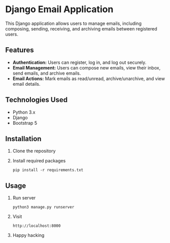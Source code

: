 # Django Email Application

This Django application allows users to manage emails, including composing, sending, receiving, and archiving emails between registered users.

## Features

- **Authentication:** Users can register, log in, and log out securely.
- **Email Management:** Users can compose new emails, view their inbox, send emails, and archive emails.
- **Email Actions:** Mark emails as read/unread, archive/unarchive, and view email details.

## Technologies Used

- Python 3.x
- Django
- Bootstrap 5

## Installation

1.  Clone the repository

2.  Install required packages

        pip install -r requirements.txt

## Usage

1.  Run server

        python3 manage.py runserver

2.  Visit

        http://localhost:8000

3.  Happy hacking
